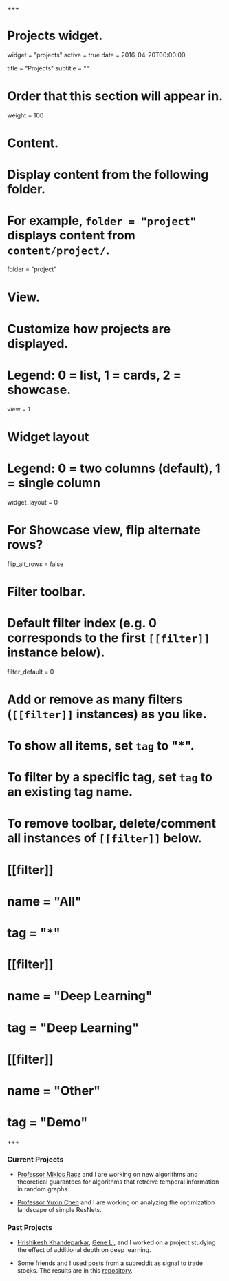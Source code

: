 +++
# Projects widget.
widget = "projects"
active = true
date = 2016-04-20T00:00:00

title = "Projects"
subtitle = ""

# Order that this section will appear in.
weight = 100

# Content.
# Display content from the following folder.
# For example, `folder = "project"` displays content from `content/project/`.
folder = "project"

# View.
# Customize how projects are displayed.
# Legend: 0 = list, 1 = cards, 2 = showcase.
view = 1

# Widget layout
# Legend: 0 = two columns (default), 1 = single column
widget_layout = 0

# For Showcase view, flip alternate rows?
flip_alt_rows = false

# Filter toolbar.

# Default filter index (e.g. 0 corresponds to the first `[[filter]]` instance below).
filter_default = 0

# Add or remove as many filters (`[[filter]]` instances) as you like.
# To show all items, set `tag` to "*".
# To filter by a specific tag, set `tag` to an existing tag name.
# To remove toolbar, delete/comment all instances of `[[filter]]` below.
# [[filter]]
#   name = "All"
#   tag = "*"
#
# [[filter]]
#   name = "Deep Learning"
#   tag = "Deep Learning"
#
# [[filter]]
#   name = "Other"
#   tag = "Demo"

+++

### Current Projects

* [Professor Miklos Racz](http://mracz.princeton.edu/) and I are working on new algorithms and theoretical guarantees for algorithms that retreive temporal information in random graphs.

* [Professor Yuxin Chen](http://www.princeton.edu/~yc5/) and I are working on analyzing the optimization landscape of simple ResNets.  


### Past Projects

* [Hrishikesh Khandeparkar](http://www.cs.princeton.edu/~hrk/index.html), [Gene Li](https://gxli97.github.io/), and I worked on a project studying the effect of additional depth on deep learning.

* Some friends and I used posts from a subreddit as signal to trade stocks.  The results are in this [repository](https://github.com/houcharlie/WallStreetBets).  